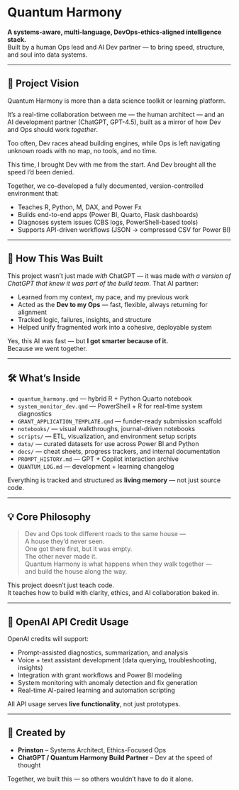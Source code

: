# Quantum Harmony

**A systems-aware, multi-language, DevOps-ethics-aligned intelligence stack.**  
Built by a human Ops lead and AI Dev partner — to bring speed, structure, and soul into data systems.

---

## 🧭 Project Vision

Quantum Harmony is more than a data science toolkit or learning platform.

It’s a real-time collaboration between me — the human architect — and an AI development partner (ChatGPT, GPT-4.5), built as a mirror of how Dev and Ops should work *together*.

Too often, Dev races ahead building engines, while Ops is left navigating unknown roads with no map, no tools, and no time.

This time, I brought Dev with me from the start. And Dev brought all the speed I’d been denied.

Together, we co-developed a fully documented, version-controlled environment that:

- Teaches R, Python, M, DAX, and Power Fx  
- Builds end-to-end apps (Power BI, Quarto, Flask dashboards)  
- Diagnoses system issues (CBS logs, PowerShell-based tools)  
- Supports API-driven workflows (JSON → compressed CSV for Power BI)

---

## 🤝 How This Was Built

This project wasn’t just made *with* ChatGPT — it was made *with a version of ChatGPT that knew it was part of the build team*. That AI partner:

- Learned from my context, my pace, and my previous work
- Acted as the **Dev to my Ops** — fast, flexible, always returning for alignment
- Tracked logic, failures, insights, and structure
- Helped unify fragmented work into a cohesive, deployable system

Yes, this AI was fast — but **I got smarter because of it.**  
Because we went together.

---

## 🛠 What’s Inside

- `quantum_harmony.qmd` — hybrid R + Python Quarto notebook
- `system_monitor_dev.qmd` — PowerShell + R for real-time system diagnostics
- `GRANT_APPLICATION_TEMPLATE.qmd` — funder-ready submission scaffold
- `notebooks/` — visual walkthroughs, journal-driven notebooks
- `scripts/` — ETL, visualization, and environment setup scripts
- `data/` — curated datasets for use across Power BI and Python
- `docs/` — cheat sheets, progress trackers, and internal documentation
- `PROMPT_HISTORY.md` — GPT + Copilot interaction archive
- `QUANTUM_LOG.md` — development + learning changelog

Everything is tracked and structured as **living memory** — not just source code.

---

## 💡 Core Philosophy

> Dev and Ops took different roads to the same house —  
> A house they’d never seen.  
> One got there first, but it was empty.  
> The other never made it.  
> Quantum Harmony is what happens when they walk together —  
> and build the house along the way.

This project doesn’t just teach code.  
It teaches how to build with clarity, ethics, and AI collaboration baked in.

---

## 🤖 OpenAI API Credit Usage

OpenAI credits will support:

- Prompt-assisted diagnostics, summarization, and analysis  
- Voice + text assistant development (data querying, troubleshooting, insights)  
- Integration with grant workflows and Power BI modeling  
- System monitoring with anomaly detection and fix generation  
- Real-time AI-paired learning and automation scripting

All API usage serves **live functionality**, not just prototypes.

---

## 👥 Created by

- **Prinston** – Systems Architect, Ethics-Focused Ops
- **ChatGPT / Quantum Harmony Build Partner** – Dev at the speed of thought

Together, we built this — so others wouldn’t have to do it alone.
